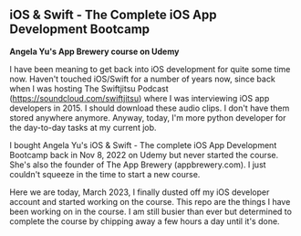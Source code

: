 ## iOS & Swift - The Complete iOS App Development Bootcamp
**Angela Yu's App Brewery course on Udemy**

I have been meaning to get back into iOS development for quite some time now.  Haven't touched iOS/Swift for a number of years now, since back when I was hosting The Swiftjitsu Podcast (https://soundcloud.com/swiftjitsu) where I was interviewing iOS app developers in 2015.  I should download these audio clips.  I don't have them stored anywhere anymore.  Anyway, today, I'm more python developer for the day-to-day tasks at my current job.  

I bought Angela Yu's iOS & Swift - The complete iOS App Development Bootcamp back in Nov 8, 2022 on Udemy but never started the course.  She's also the founder of The App Brewery (appbrewery.com).  I just couldn't squeeze in the time to start a new course.

Here we are today, March 2023, I finally dusted off my iOS developer account and started working on the course.  This repo are the things I have been working on in the course.  I am still busier than ever but determined to complete the course by chipping away a few hours a day until it's done.   

